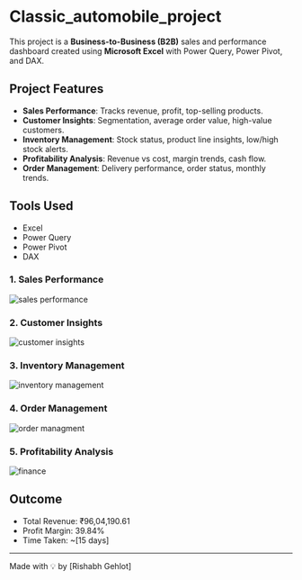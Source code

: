 # Classic_automobile_project

This project is a **Business-to-Business (B2B)** sales and performance dashboard created using **Microsoft Excel** with Power Query, Power Pivot, and DAX.

##  Project Features

- **Sales Performance**: Tracks revenue, profit, top-selling products.
- **Customer Insights**: Segmentation, average order value, high-value customers.
- **Inventory Management**: Stock status, product line insights, low/high stock alerts.
- **Profitability Analysis**: Revenue vs cost, margin trends, cash flow.
- **Order Management**: Delivery performance, order status, monthly trends.

##  Tools Used

- Excel
- Power Query
- Power Pivot
- DAX

### 1. Sales Performance
![sales performance](https://github.com/user-attachments/assets/34153737-b18f-45ca-b00c-4585d37cce16)


### 2. Customer Insights
![customer insights](https://github.com/user-attachments/assets/fea8a1c6-57d3-49f7-b986-b663a94912c0)


### 3. Inventory Management
![inventory management](https://github.com/user-attachments/assets/d369879d-f3bf-4ef9-bd29-bf36bc71fe55)


### 4. Order Management
![order managment](https://github.com/user-attachments/assets/d22474bd-e8a3-422f-a0b2-904069dc61e8)


### 5. Profitability Analysis
![finance](https://github.com/user-attachments/assets/1963635a-7fad-41f3-ad58-7eed176a71a3)


##  Outcome

- Total Revenue: ₹96,04,190.61
- Profit Margin: 39.84%
- Time Taken: ~[15 days]

---

Made with 💡 by [Rishabh Gehlot]
